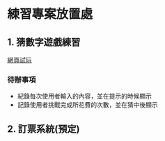 # 練習專案放置處
## 1. 猜數字遊戲練習
[網頁試玩](https://bennyz327.github.io/)
### 待辦事項
- 紀錄每次使用者輸入的內容，並在提示的時候顯示
- 記錄使用者挑戰完成所花費的次數，並在猜中後顯示
## 2. 訂票系統(預定)
